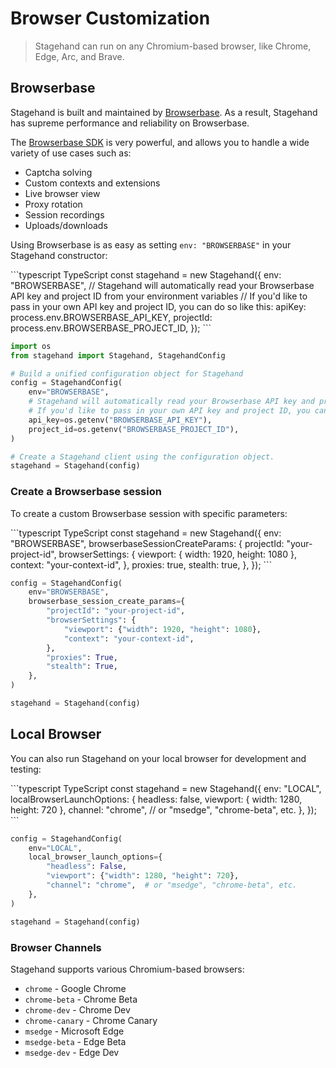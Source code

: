 # Browser Customization

> Stagehand can run on any Chromium-based browser, like Chrome, Edge, Arc, and Brave.

## Browserbase

Stagehand is built and maintained by [Browserbase](https://www.browserbase.com/). As a result, Stagehand has supreme performance and reliability on Browserbase.

The [Browserbase SDK](https://docs.browserbase.com/reference/sdk/nodejs) is very powerful, and allows you to handle a wide variety of use cases such as:

* Captcha solving
* Custom contexts and extensions
* Live browser view
* Proxy rotation
* Session recordings
* Uploads/downloads

Using Browserbase is as easy as setting `env: "BROWSERBASE"` in your Stagehand constructor:

<CodeGroup>
  ```typescript TypeScript
  const stagehand = new Stagehand({
    env: "BROWSERBASE",
    // Stagehand will automatically read your Browserbase API key and project ID from your environment variables
    // If you'd like to pass in your own API key and project ID, you can do so like this:
    apiKey: process.env.BROWSERBASE_API_KEY,
    projectId: process.env.BROWSERBASE_PROJECT_ID,
  });
  ```

  ```python Python
  import os
  from stagehand import Stagehand, StagehandConfig

  # Build a unified configuration object for Stagehand
  config = StagehandConfig(
      env="BROWSERBASE",
      # Stagehand will automatically read your Browserbase API key and project ID from your environment variables
      # If you'd like to pass in your own API key and project ID, you can do so like this:
      api_key=os.getenv("BROWSERBASE_API_KEY"),
      project_id=os.getenv("BROWSERBASE_PROJECT_ID"),
  )

  # Create a Stagehand client using the configuration object.
  stagehand = Stagehand(config)
  ```
</CodeGroup>

### Create a Browserbase session

To create a custom Browserbase session with specific parameters:

<CodeGroup>
  ```typescript TypeScript
  const stagehand = new Stagehand({
    env: "BROWSERBASE",
    browserbaseSessionCreateParams: {
      projectId: "your-project-id",
      browserSettings: {
        viewport: { width: 1920, height: 1080 },
        context: "your-context-id",
      },
      proxies: true,
      stealth: true,
    },
  });
  ```

  ```python Python
  config = StagehandConfig(
      env="BROWSERBASE",
      browserbase_session_create_params={
          "projectId": "your-project-id",
          "browserSettings": {
              "viewport": {"width": 1920, "height": 1080},
              "context": "your-context-id",
          },
          "proxies": True,
          "stealth": True,
      },
  )

  stagehand = Stagehand(config)
  ```
</CodeGroup>

## Local Browser

You can also run Stagehand on your local browser for development and testing:

<CodeGroup>
  ```typescript TypeScript
  const stagehand = new Stagehand({
    env: "LOCAL",
    localBrowserLaunchOptions: {
      headless: false,
      viewport: { width: 1280, height: 720 },
      channel: "chrome", // or "msedge", "chrome-beta", etc.
    },
  });
  ```

  ```python Python
  config = StagehandConfig(
      env="LOCAL",
      local_browser_launch_options={
          "headless": False,
          "viewport": {"width": 1280, "height": 720},
          "channel": "chrome",  # or "msedge", "chrome-beta", etc.
      },
  )

  stagehand = Stagehand(config)
  ```
</CodeGroup>

### Browser Channels

Stagehand supports various Chromium-based browsers:
- `chrome` - Google Chrome
- `chrome-beta` - Chrome Beta
- `chrome-dev` - Chrome Dev
- `chrome-canary` - Chrome Canary
- `msedge` - Microsoft Edge
- `msedge-beta` - Edge Beta
- `msedge-dev` - Edge Dev